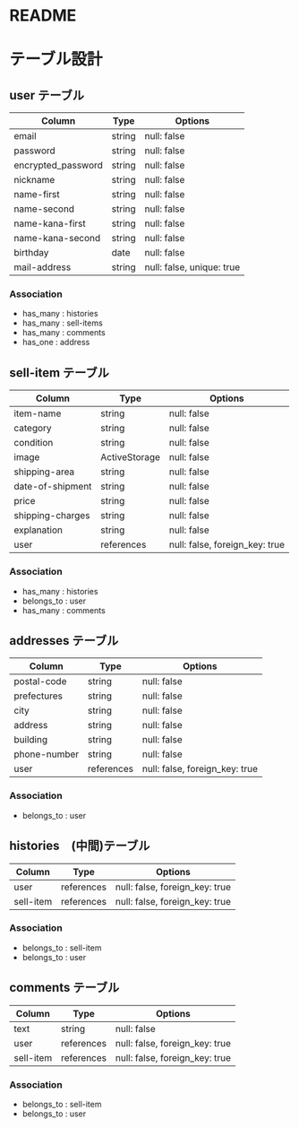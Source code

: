 # README

# テーブル設計

## user テーブル

| Column            | Type   | Options                   |
| ----------------- | ------ | ------------------------- |
| email             | string | null: false               |
| password          | string | null: false               |
| encrypted_password| string | null: false               |
| nickname          | string | null: false               |
| name-first        | string | null: false               |
| name-second       | string | null: false               |
| name-kana-first   | string | null: false               |
| name-kana-second  | string | null: false               |
| birthday          | date   | null: false               |
| mail-address      | string | null: false, unique: true |

### Association

- has_many : histories
- has_many : sell-items
- has_many : comments
- has_one : address

## sell-item テーブル

| Column           | Type          | Options                        |
| ---------------- | ------------- | ------------------------------ |
| item-name        | string        | null: false                    |
| category         | string        | null: false                    |
| condition        | string        | null: false                    |
| image            | ActiveStorage | null: false                    |
| shipping-area    | string        | null: false                    |
| date-of-shipment | string        | null: false                    |
| price            | string        | null: false                    |
| shipping-charges | string        | null: false                    |
| explanation      | string        | null: false                    |
| user             | references    | null: false, foreign_key: true |

### Association

- has_many : histories
- belongs_to : user
- has_many : comments

## addresses テーブル

| Column           | Type          | Options                        |
| ---------------- | ------------- | ------------------------------ |
| postal-code      | string        | null: false                    |
| prefectures      | string        | null: false                    |
| city             | string        | null: false                    |
| address          | string        | null: false                    |
| building         | string        | null: false                    |
| phone-number     | string        | null: false                    |
| user             | references    | null: false, foreign_key: true |

### Association

- belongs_to : user

## histories　(中間)テーブル

| Column    | Type       | Options                        |
| --------- | ---------- | ------------------------------ |
| user      | references | null: false, foreign_key: true |
| sell-item | references | null: false, foreign_key: true |

### Association

- belongs_to : sell-item
- belongs_to : user

## comments テーブル

| Column         | Type       | Options                        |
| -------------- | ---------- | ------------------------------ |
| text           | string     | null: false                    |
| user           | references | null: false, foreign_key: true |
| sell-item      | references | null: false, foreign_key: true |

### Association

- belongs_to : sell-item
- belongs_to : user
